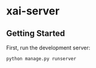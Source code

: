 # xai-server

## Getting Started

First, run the development server:

```bash
python manage.py runserver

```
